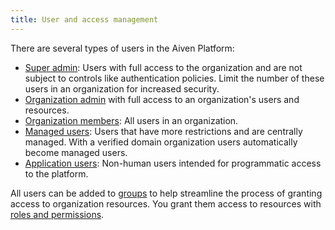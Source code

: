 ```yaml
---
title: User and access management
---
```


There are several types of users in the Aiven Platform:

- [Super admin](/docs/platform/howto/make-super-admin): Users with full access to the
  organization and are not subject to controls like authentication policies.
  Limit the number of these users in an organization for increased security.
- [Organization admin](/docs/platform/concepts/permissions#organization-roles-and-permissions)
   with full access to an organization's users and resources.
- [Organization members](/docs/platform/howto/manage-org-users): All users in an
  organization.
- [Managed users](/docs/platform/concepts/managed-users): Users that have more
  restrictions and are centrally managed. With a verified domain organization users
 automatically become managed users.
- [Application users](/docs/platform/concepts/application-users): Non-human users intended
  for programmatic access to the platform.

All users can be added to [groups](/docs/platform/howto/manage-groups) to help streamline
the process of granting access to organization resources. You grant them access to
resources with [roles and permissions](/docs/platform/concepts/permissions).
